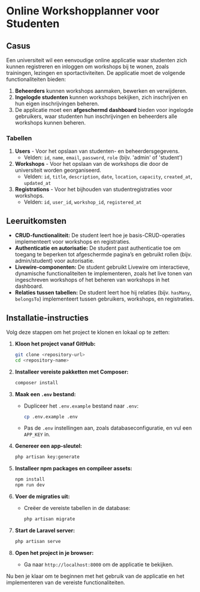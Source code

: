 
# Online Workshopplanner voor Studenten

## Casus

Een universiteit wil een eenvoudige online applicatie waar studenten zich kunnen registreren en inloggen om workshops bij te wonen, zoals trainingen, lezingen en sportactiviteiten. De applicatie moet de volgende functionaliteiten bieden:

1. **Beheerders** kunnen workshops aanmaken, bewerken en verwijderen.
2. **Ingelogde studenten** kunnen workshops bekijken, zich inschrijven en hun eigen inschrijvingen beheren.
3. De applicatie moet een **afgeschermd dashboard** bieden voor ingelogde gebruikers, waar studenten hun inschrijvingen en beheerders alle workshops kunnen beheren.

### Tabellen

1. **Users** - Voor het opslaan van studenten- en beheerdersgegevens.
   - Velden: `id`, `name`, `email`, `password`, `role` (bijv. 'admin' of 'student')
2. **Workshops** - Voor het opslaan van de workshops die door de universiteit worden georganiseerd.
   - Velden: `id`, `title`, `description`, `date`, `location`, `capacity`, `created_at`, `updated_at`
3. **Registrations** - Voor het bijhouden van studentregistraties voor workshops.
   - Velden: `id`, `user_id`, `workshop_id`, `registered_at`

## Leeruitkomsten

- **CRUD-functionaliteit:** De student leert hoe je basis-CRUD-operaties implementeert voor workshops en registraties.
- **Authenticatie en autorisatie:** De student past authenticatie toe om toegang te beperken tot afgeschermde pagina’s en gebruikt rollen (bijv. admin/student) voor autorisatie.
- **Livewire-componenten:** De student gebruikt Livewire om interactieve, dynamische functionaliteiten te implementeren, zoals het live tonen van ingeschreven workshops of het beheren van workshops in het dashboard.
- **Relaties tussen tabellen:** De student leert hoe hij relaties (bijv. `hasMany`, `belongsTo`) implementeert tussen gebruikers, workshops, en registraties.

## Installatie-instructies

Volg deze stappen om het project te klonen en lokaal op te zetten:

1. **Kloon het project vanaf GitHub:**
   ```bash
   git clone <repository-url>
   cd <repository-name>
   ```

2. **Installeer vereiste pakketten met Composer:**
   ```bash
   composer install
   ```

3. **Maak een `.env` bestand:**
   - Dupliceer het `.env.example` bestand naar `.env`:
     ```bash
     cp .env.example .env
     ```
   - Pas de `.env` instellingen aan, zoals databaseconfiguratie, en vul een `APP_KEY` in.

4. **Genereer een app-sleutel:**
   ```bash
   php artisan key:generate
   ```

5. **Installeer npm packages en compileer assets:**
   ```bash
   npm install
   npm run dev
   ```

6. **Voer de migraties uit:**
   - Creëer de vereiste tabellen in de database:
     ```bash
     php artisan migrate
     ```

7. **Start de Laravel server:**
   ```bash
   php artisan serve
   ```

8. **Open het project in je browser:**
   - Ga naar `http://localhost:8000` om de applicatie te bekijken.

Nu ben je klaar om te beginnen met het gebruik van de applicatie en het implementeren van de vereiste functionaliteiten.
